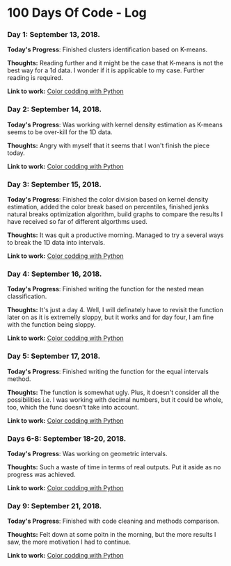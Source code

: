 # 100 Days Of Code - Log

### Day 1: September 13, 2018.

**Today's Progress**: Finished clusters identification based on K-means.

**Thoughts:** Reading further and it might be the case that K-means is not the best way for a 1d data. I wonder if it is applicable to my case. Further reading is required. 

**Link to work:** [Color codding with Python](https://github.com/eponkratova/color-map-techniques)

### Day 2: September 14, 2018.

**Today's Progress**: Was working with kernel density estimation as K-means seems to be over-kill for the 1D data. 

**Thoughts:** Angry with myself that it seems that I won't finish the piece today.

**Link to work:** [Color codding with Python](https://github.com/eponkratova/color-map-techniques)

### Day 3: September 15, 2018.

**Today's Progress**: Finished the color division based on kernel density estimation, added the color break based on percentiles, finished jenks natural breaks optimization algorithm, build graphs to compare the results I have received so far of different algorthms used.

**Thoughts:** It was quit a productive morning. Managed to try a several ways to break the 1D data into intervals.

**Link to work:** [Color codding with Python](https://github.com/eponkratova/color-map-techniques)

### Day 4: September 16, 2018.

**Today's Progress**: Finished writing the function for the nested mean classification.

**Thoughts:** It's just a day 4. Well, I will definately have to revisit the function later on as it is extremelly sloppy, but it works and for day four, I am fine with the function being sloppy.

**Link to work:** [Color codding with Python](https://github.com/eponkratova/color-map-techniques)

### Day 5: September 17, 2018.

**Today's Progress**: Finished writing the function for the equal intervals method.

**Thoughts:** The function is somewhat ugly. Plus, it doesn't consider all the possibilities i.e. I was working with decimal numbers, but it could be whole, too, which the func doesn't take into account.

**Link to work:** [Color codding with Python](https://github.com/eponkratova/color-map-techniques)

### Days 6-8: September 18-20, 2018.

**Today's Progress**: Was working on geometric intervals. 

**Thoughts:** Such a waste of time in terms of real outputs. Put it aside as no progress was achieved.

**Link to work:** [Color codding with Python](https://github.com/eponkratova/color-map-techniques)

### Day 9: September 21, 2018.

**Today's Progress**: Finished with code cleaning and methods comparison.

**Thoughts:** Felt down at some poitn in the morning, but the more results I saw, the more motivation I had to continue.

**Link to work:** [Color codding with Python](https://github.com/eponkratova/color-map-techniques)

